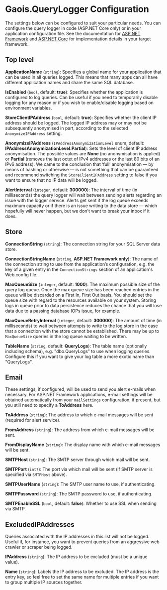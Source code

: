 # Gaois.QueryLogger Configuration

The settings below can be configured to suit your particular needs. You can configure the query logger in code (ASP.NET Core only) or in your application configuration file. See the documentation for [ASP.NET Framework](https://github.com/gaois/Gaois.QueryLogger/tree/master/src/Gaois.QueryLogger) and [ASP.NET Core](https://github.com/gaois/Gaois.QueryLogger/tree/master/src/Gaois.QueryLogger.AspNetCore) for implementation details in your target framework.

## Top level

**ApplicationName** (`string`): Specifies a global name for your application that can be used in all queries logged. This means that many apps can all have different application names and share the same SQL database.

**IsEnabled** (`bool`, default: **true**): Specifies whether the application is configured to log queries. Can be useful if you need to temporarily disable logging for any reason or if you wish to enable/disable logging based on environment variables.

**StoreClientIPAddress** (`bool`, default: **true**): Specifies whether the client IP address should be logged. The logged IP address may or may not be subsequently anonymised in part, according to the selected `AnonymizeIPAddress` setting.

**AnonymizeIPAddress** (`IPAddressAnonymizationLevel` enum, default: **IPAddressAnonymizationLevel.Partial**): Sets the level of client IP address anonymisation. The possible values are **None** (no anonymisation is applied) or **Partial** (removes the last octet of IPv4 addresses or the last 80 bits of an IPv6 address). We came to the conclusion that ‘full’ anonymisation — by means of hashing or otherwise — is not something that can be guaranteed and recommend switching the `StoreClientIPAddress` setting to false if you want to ensure that no IP data will be logged.

**AlertInterval** (`integer`, default: **300000**): The interval of time (in milliseconds) the query logger will wait between sending alerts regarding an issue with the logger service. Alerts get sent if the log queue exceeds maximum capacity or if there is an issue writing to the data store — which hopefully will never happen, but we don't want to break your inbox if it does.

## Store

**ConnectionString** (`string`): The connection string for your SQL Server data store.

**ConnectionStringName** (`string`, **ASP.NET Framework only**): The name of the connection string to use from the application’s configuration, e.g. the key of a given entry in the `ConnectionStrings` section of an application's Web.config file.

**MaxQueueSize** (`integer`, default: **1000**): The maximum possible size of the query log queue. Once the max queue size has been reached entries in the queue will be discarded on a First In, First Out basis. You should set the queue size with regard to the resources available on your system. Storing logs in queue prior to data persistence reduces the chance that you will lose data due to a passing database IOPs issue, for example.

**MaxQueueRetryInterval** (`integer`, default: **300000**): The amount of time (in milliseconds) to wait between attempts to write to the log store in the case that a connection with the store cannot be established. There may be up to `MaxQueueSize` queries in the log queue waiting to be written.

**TableName** (`string`, default: **QueryLogs**): The table name (optionally including schema), e.g. "dbo.QueryLogs" to use when logging queries. Configure this if you want to give your log table a more exotic name than "QueryLogs".

## Email

These settings, if configured, will be used to send you alert e-mails when necessary. For ASP.NET Framework applications, e-mail settings will be obtained automatically from your `mailSettings` configuration, if present, but you still need to specify a **ToAddress** here.

**ToAddress** (`string`): The address to which e-mail messages will be sent (required for alert service).

**FromAddress** (`string`): The address from which e-mail messages will be sent.

**FromDisplayName** (`string`): The display name with which e-mail messages will be sent.

**SMTPHost** (`string`): The SMTP server through which mail will be sent.

**SMTPPort** (`int?`): The port via which mail will be sent (if SMTP server is specified via `SMTPHost` above).

**SMTPUserName** (`string`): The SMTP user name to use, if authenticating.

**SMTPPassword** (`string`): The SMTP password to use, if authenticating.

**SMTPEnableSSL** (`bool`, default: **false**): Whether to use SSL when sending via SMTP.

## ExcludedIPAddresses

Queries associated with the IP addresses in this list will not be logged. Useful if, for instance, you want to prevent queries from an aggressive web crawler or scraper being logged.

**IPAddress** (`string`): The IP address to be excluded (must be a unique value).

**Name** (`string`): Labels the IP address to be excluded. The IP address is the entry key, so feel free to set the same name for multiple entries if you want to group multiple IP sources together.